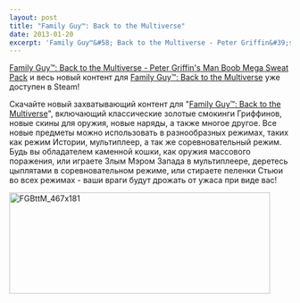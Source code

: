 ```yaml
---
layout: post
title: "Family Guy™: Back to the Multiverse"
date: 2013-01-20
excerpt: 'Family Guy™&#58; Back to the Multiverse - Peter Griffin&#39;s Man Boob Mega Sweat Pack и весь новый контент для Family Guy™&#58; Back to the Multiverse уже доступен в Steam!'
---
```


<a href="http://store.steampowered.com/app/223691/" target="_blank">Family Guy™: Back to the Multiverse - Peter Griffin's Man Boob Mega Sweat Pack</a> и весь новый контент для <a href="http://store.steampowered.com/app/214230/" target="_blank">Family Guy™: Back to the Multiverse</a> уже доступен в Steam!

Скачайте новый захватывающий контент для "<a href="http://store.steampowered.com/app/214230/" target="_blank">Family Guy™: Back to the Multiverse</a>", включающий классические золотые смокинги Гриффинов, новые скины для оружия, новые наряды, а также многое другое. Все новые предметы можно использовать в разнообразных режимах, таких как режим Истории, мультиплеер, а так же соревновательный режим. Будь вы обладателем каменной кошки, как оружия массового поражения, или играете Злым Мэром Запада в мультиплеере, деретесь цыплятами в соревновательном режиме, или стираете пеленки Стьюи во всех режимах - ваши враги будут дрожать от ужаса при виде вас!

<a href="http://store.steampowered.com/app/223691/" target="_blank"><img class="alignnone size-full wp-image-701" alt="FGBttM_467x181" src="http://gamersoul.ru/wp-content/uploads/2013/01/FGBttM_467x181.jpg" width="467" height="181" /></a>

&nbsp;